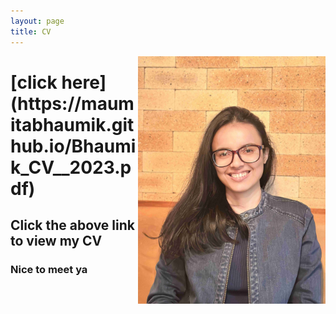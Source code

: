 ```yaml
---
layout: page
title: CV
---
```





       

<img align="right" src="CV_photo.jpg" width="300" height="396">

<h1>[click here](https://maumitabhaumik.github.io/Bhaumik_CV__2023.pdf) </h1>
<h2>Click the above link to view my CV</h2>
<h3>Nice to meet ya</h3>




